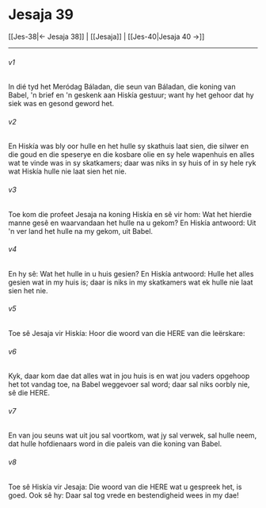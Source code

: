 # Jesaja 39

[[Jes-38|← Jesaja 38]] | [[Jesaja]] | [[Jes-40|Jesaja 40 →]]
***

###### v1
In dié tyd het Meródag Báladan, die seun van Báladan, die koning van Babel, 'n brief en 'n geskenk aan Hiskía gestuur; want hy het gehoor dat hy siek was en gesond geword het. 
###### v2
En Hiskía was bly oor hulle en het hulle sy skathuis laat sien, die silwer en die goud en die speserye en die kosbare olie en sy hele wapenhuis en alles wat te vinde was in sy skatkamers; daar was niks in sy huis of in sy hele ryk wat Hiskía hulle nie laat sien het nie. 
###### v3
Toe kom die profeet Jesaja na koning Hiskía en sê vir hom: Wat het hierdie manne gesê en waarvandaan het hulle na u gekom? En Hiskía antwoord: Uit 'n ver land het hulle na my gekom, uit Babel. 
###### v4
En hy sê: Wat het hulle in u huis gesien? En Hiskía antwoord: Hulle het alles gesien wat in my huis is; daar is niks in my skatkamers wat ek hulle nie laat sien het nie. 
###### v5
Toe sê Jesaja vir Hiskía: Hoor die woord van die HERE van die leërskare: 
###### v6
Kyk, daar kom dae dat alles wat in jou huis is en wat jou vaders opgehoop het tot vandag toe, na Babel weggevoer sal word; daar sal niks oorbly nie, sê die HERE. 
###### v7
En van jou seuns wat uit jou sal voortkom, wat jy sal verwek, sal hulle neem, dat hulle hofdienaars word in die paleis van die koning van Babel. 
###### v8
Toe sê Hiskía vir Jesaja: Die woord van die HERE wat u gespreek het, is goed. Ook sê hy: Daar sal tog vrede en bestendigheid wees in my dae! 
